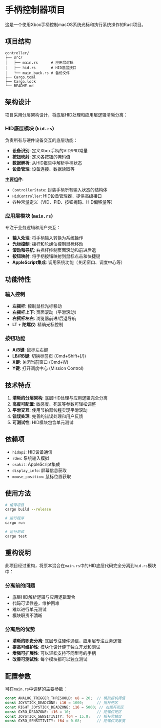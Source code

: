 # 手柄控制器项目

这是一个使用Xbox手柄控制macOS系统光标和执行系统操作的Rust项目。

## 项目结构

```
controller/
├── src/
│   ├── main.rs      # 应用层逻辑
│   ├── hid.rs       # HID底层接口
│   └── main_back.rs # 备份文件
├── Cargo.toml
├── Cargo.lock
└── README.md
```

## 架构设计

项目采用分层架构设计，将底层HID处理和应用层逻辑清晰分离：

### HID底层模块 (`hid.rs`)

负责所有与硬件设备交互的底层功能：

- **设备识别**: 定义Xbox手柄的VID/PID常量
- **按钮映射**: 定义各按钮的掩码值
- **数据解析**: 从HID报告中解析手柄状态
- **设备管理**: 设备连接、数据读取等

**主要组件**:
- `ControllerState`: 封装手柄所有输入状态的结构体
- `HidController`: HID设备管理器，提供高级接口
- 各种常量定义（VID、PID、按钮掩码、HID偏移量等）

### 应用层模块 (`main.rs`)

专注于业务逻辑和用户交互：

- **输入处理**: 将手柄输入转换为系统操作
- **光标控制**: 摇杆和陀螺仪控制鼠标移动
- **滚动和导航**: 右摇杆控制页面滚动和前进后退
- **按钮映射**: 将手柄按钮映射到鼠标点击和快捷键
- **AppleScript集成**: 调用系统功能（关闭窗口、调度中心等）

## 功能特性

### 输入控制
- **左摇杆**: 控制鼠标光标移动
- **右摇杆上下**: 页面滚动（平滑滚动）
- **右摇杆左右**: 浏览器前进/后退导航
- **LT + 陀螺仪**: 精确光标控制

### 按钮功能
- **A/B键**: 鼠标左右键
- **LB/RB键**: 切换标签页 (Cmd+Shift+[/])
- **X键**: 关闭当前窗口 (Cmd+W)
- **Y键**: 打开调度中心 (Mission Control)

## 技术特点

1. **清晰的分层架构**: 底层HID处理与应用逻辑完全分离
2. **高度可配置**: 敏感度、死区等参数可轻松调整
3. **平滑交互**: 使用节拍器线程实现平滑滚动
4. **错误处理**: 完善的错误处理和用户反馈
5. **可测试性**: HID模块包含单元测试

## 依赖项

- `hidapi`: HID设备通信
- `rdev`: 系统输入模拟
- `osakit`: AppleScript集成
- `display_info`: 屏幕信息获取
- `mouse_position`: 鼠标位置获取

## 使用方法

```bash
# 编译项目
cargo build --release

# 运行程序
cargo run

# 运行测试
cargo test
```

## 重构说明

此项目经过重构，将原本混合在`main.rs`中的HID底层代码完全分离到`hid.rs`模块中：

### 分离前的问题
- 底层HID解析逻辑与应用逻辑混合
- 代码可读性差，维护困难
- 难以进行单元测试
- 模块职责不清晰

### 分离后的优势
- **清晰的职责分离**: 底层专注硬件通信，应用层专注业务逻辑
- **提高可维护性**: 模块化设计便于独立开发和测试
- **增强可扩展性**: 可以轻松支持不同型号的手柄
- **改善可测试性**: 每个模块都可以独立测试

## 配置参数

可在`main.rs`中调整的主要参数：

```rust
const ANALOG_TRIGGER_THRESHOLD: u8 = 20;  // 模拟扳机阈值
const JOYSTICK_DEADZONE: i16 = 1000;      // 摇杆死区
const RIGHT_JOYSTICK_DEADZONE: i16 = 5000; // 右摇杆死区
const GYRO_DEADZONE: i16 = 10;            // 陀螺仪死区
const JOYSTICK_SENSITIVITY: f64 = 15.0;   // 摇杆灵敏度
const GYRO_SENSITIVITY: f64 = 0.08;       // 陀螺仪灵敏度
```
